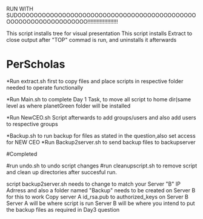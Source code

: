 RUN WITH SUDOOOOOOOOOOOOOOOOOOOOOOOOOOOOOOOOOOOOOOOOOOOOOOOOOOOOOOOOOOOOOOOO!!!!!!!!!!!!!!!!!!!!


This script installs tree for visual presentation
This script installs Extract to close output after "TOP" commad is run, and uninstalls it afterwards


# PerScholas
*Run extract.sh first to copy files and place scripts in respective folder needed to operate functionally

*Run Main.sh to complete Day 1 Task,  to move all script to home dir(same level as where planetGreen folder will be installed

*Run NewCEO.sh Script afterwards to add groups/users and also add users to respective groups

*Backup.sh to run backup for files as stated in the question,also set access for NEW CEO
*Run Backup2server.sh to  send backup files to backupserver

#Completed

#run undo.sh to undo script changes
#run cleanupscript.sh to remove script and clean up directories after succesful run.


script backup2server.sh needs to change to match your Server "B" IP Adrress and also a folder named "Backup" needs to be created on Server B for this to work
Copy server A id_rsa.pub to authorized_keys on Server B
Server A will be where script is run
Server B will be where you intend to put the backup files as required in Day3 question
